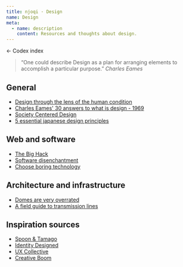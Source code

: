 ```yaml
---
title: njoqi · Design
name: Design
meta:
  - name: description
    content: Resources and thoughts about design.
---
```


<p>
  <router-link to="/codex">
    ← Codex index
  </router-link>
</p>

<script setup>
  import ArticleHeader from '../../components/article-header.vue'
</script>

<article-header v-bind="frontmatter" />

> “One could describe Design as a plan for arranging elements to accomplish a particular purpose.” <cite>Charles Eames</cite>

## General

- [Design through the lens of the human condition](http://fadeyev.net/design/)
- [Charles Eames' 30 answers to what is design - 1969](https://flashbak.com/charles-eames-30-answers-to-what-is-design-1969-378352/)
- [Society Centered Design](https://societycentered.design/)
- [5 essential japanese design principles](https://blog.grio.com/2016/03/5-essential-japanese-design-principles.html)

## Web and software

- [The Big Hack](https://bighack.org/)
- [Software disenchantment](https://tonsky.me/blog/disenchantment/)
- [Choose boring technology](https://mcfunley.com/choose-boring-technology)

## Architecture and infrastructure

- [Domes are very overrated](https://caseyhandmer.wordpress.com/2019/11/28/domes-are-very-over-rated/)
- [A field guide to transmission lines](https://hackaday.com/2019/06/11/a-field-guide-to-transmission-lines/)

## Inspiration sources

- [Spoon &amp; Tamago](https://www.spoon-tamago.com/)
- [Identity Designed](https://identitydesigned.com/)
- [UX Collective](https://uxdesign.cc/)
- [Creative Boom](https://www.creativeboom.com/)